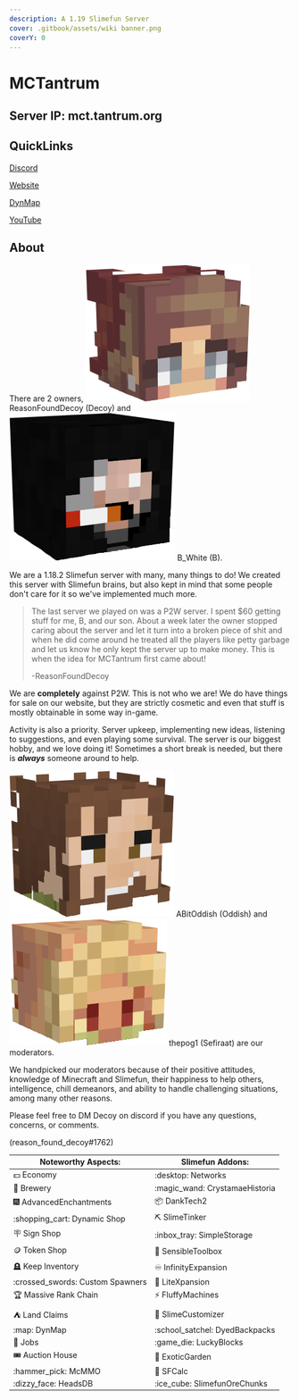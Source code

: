 ```yaml
---
description: A 1.19 Slimefun Server
cover: .gitbook/assets/wiki banner.png
coverY: 0
---
```


# MCTantrum

## Server IP: mct.tantrum.org

## QuickLinks

[Discord](https://discord.gg/GE8ngvwU6p)

[Website](https://mct.enjin.com/)

[DynMap](http://mct.tantrum.org:25501/)

[YouTube](https://www.youtube.com/channel/UCSufovTKvIoNjQHVOjXMt6g/featured)

## About

There are 2 owners, <img src=".gitbook/assets/ReasonFoundDecoy.png" alt="" data-size="line"> ReasonFoundDecoy (Decoy) and <img src=".gitbook/assets/B_White.png" alt="" data-size="line"> B\_White (B).

We are a 1.18.2 Slimefun server with many, many things to do! We created this server with Slimefun brains, but also kept in mind that some people don't care for it so we've implemented much more.

> The last server we played on was a P2W server. I spent $60 getting stuff for me, B, and our son. About a week later the owner stopped caring about the server and let it turn into a broken piece of shit and when he did come around he treated all the players like petty garbage and let us know he only kept the server up to make money. This is when the idea for MCTantrum first came about!
>
> \-ReasonFoundDecoy

We are **completely** against P2W. This is not who we are! We do have things for sale on our website, but they are strictly cosmetic and even that stuff is mostly obtainable in some way in-game.

Activity is also a priority. Server upkeep, implementing new ideas, listening to suggestions, and even playing some survival. The server is our biggest hobby, and we love doing it! Sometimes a short break is needed, but there is _**always**_ someone around to help.

<img src=".gitbook/assets/ABitOddish.png" alt="" data-size="line"> ABitOddish (Oddish) and <img src=".gitbook/assets/thepog1.png" alt="" data-size="line"> thepog1 (Sefiraat) are our moderators.

We handpicked our moderators because of their positive attitudes, knowledge of Minecraft and Slimefun, their happiness to help others, intelligence, chill demeanors, and ability to handle challenging situations, among many other reasons.

Please feel free to DM Decoy on discord if you have any questions, concerns, or comments.

(reason\_found\_decoy#1762)

| Noteworthy Aspects:               | Slimefun Addons:                |
| --------------------------------- | ------------------------------- |
| :dollar: Economy                  | :desktop: Networks              |
| :beers: Brewery                   | :magic\_wand: CrystamaeHistoria |
| :fireworks: AdvancedEnchantments  | :package: DankTech2             |
| :shopping\_cart: Dynamic Shop     | :pick: SlimeTinker              |
| :placard: Sign Shop               | :inbox\_tray: SimpleStorage     |
| :coin: Token Shop                 | :toolbox: SensibleToolbox       |
| :headstone: Keep Inventory        | :infinity: InfinityExpansion    |
| :crossed\_swords: Custom Spawners | :sparkler: LiteXpansion         |
| :trophy: Massive Rank Chain       | :zap: FluffyMachines            |
| :tent: Land Claims                | :rat: SlimeCustomizer           |
| :map: DynMap                      | :school\_satchel: DyedBackpacks |
| :briefcase: Jobs                  | :game\_die: LuckyBlocks         |
| :tickets: Auction House           | :cherries: ExoticGarden         |
| :hammer\_pick: McMMO              | :abacus: SFCalc                 |
| :dizzy\_face: HeadsDB             | :ice\_cube: SlimefunOreChunks   |
